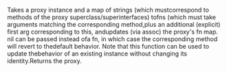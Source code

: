 Takes a proxy instance and a map of strings (which mustcorrespond to methods of the proxy superclass/superinterfaces) tofns (which must take arguments matching the corresponding method,plus an additional (explicit) first arg corresponding to this, andupdates (via assoc) the proxy's fn map. nil can be passed instead ofa fn, in which case the corresponding method will revert to thedefault behavior. Note that this function can be used to update thebehavior of an existing instance without changing its identity.Returns the proxy.